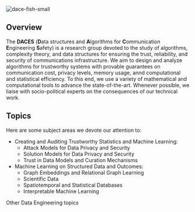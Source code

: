 ![dace-fish-small](https://github.com/dace-group/dace-group.github.io/assets/928460/362ced39-dc59-42d1-93e9-2d4ee8daf6f1)

## Overview

The **DACES** (**D**ata structures and **A**lgorithms for **C**ommunication **E**ngineering **S**afety) is a research group devoted to the study of algorithms, complexity theory, and data structures for ensuring the trust, reliability, and security of communications infrastructure. We aim to design and analyze algorithms for trustworthy systems with provable guarantees on communication cost, privacy levels, memory usage, annd computational and statistical efficiency. To this end, we use a variety of mathematical and computational tools to advance the state-of-the-art. Whenever possible, we liaise with socio-political experts on the consequences of our technical work.

## Topics

Here are some subject areas we devote our attention to:
* Creating and Auditing Trustworthy Statistics and Machine Learning:
    * Attack Models for Data Privacy and Security
    * Solution Models for Data Privacy and Security
    * Trust in Data Models and Curation Mechanisms
* Machine Learning on Structured Data and Outcomes:
    * Graph Embeddings and Relational Graph Learning
    * Scientific Data
    * Spatiotemporal and Statistical Databases
    * Interpretable Machine Learning

Other Data Engineering topics



